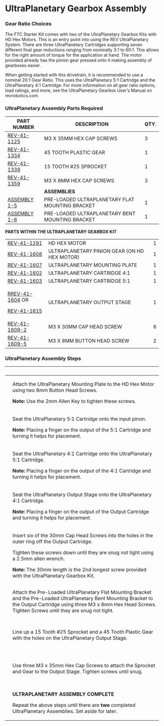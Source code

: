 # UltraPlanetary Gearbox Assembly

### Gear Ratio Choices

The FTC Starter Kit comes with two of the UltraPlanetary Gearbox Kits with HD Hex Motors. This is an entry point into using the REV UltraPlanetary System. There are three UltraPlanetary Cartridges supporting seven different final gear reductions ranging from nominally 3:1 to 60:1. This allows for the right amount of torque for the application at hand. The motor provided already has the pinion gear pressed onto it making assembly of gearboxes easier.

When getting started with this drivetrain, it is recommended to use a nominal 20:1 Gear Ratio. This uses the UltraPlanetary 5:1 Cartridge and the UltraPlanetary 4:1 Cartridge. For more information on all gear ratio options, load ratings, and more, see the UltraPlanetary Gearbox User’s Manual on revrobotics.com.

### UltraPlanetary Assembly Parts Required

| **PART NUMBER**                                         | **DESCRIPTION**                                 | **QTY.** |
| ------------------------------------------------------- | ----------------------------------------------- | -------- |
| [REV-41-1125](https://www.revrobotics.com/rev-41-1125/) | M3 X 35MM HEX CAP SCREWS                        | 3        |
| [REV-41-1334](https://www.revrobotics.com/rev-41-1334/) | 45 TOOTH PLASTIC GEAR                           | 1        |
| [REV-41-1339](https://www.revrobotics.com/rev-41-1339/) | 15 TOOTH #25 SPROCKET                           | 1        |
| [REV-41-1359](https://www.revrobotics.com/rev-41-1359/) | M3 X 8MM HEX CAP SCREWS                         | 3        |
|                                                         | **ASSEMBLIES**                                  |          |
| [ASSEMBLY 1-5](broken-reference)                        | PRE-LOADED ULTRAPLANETARY FLAT MOUNTING BRACKET | 1        |
| [ASSEMBLY 1-6](broken-reference)                        | PRE-LOADED ULTRAPLANETARY BENT MOUNTING BRACKET | 1        |

**PARTS WITHIN THE ULTRAPLANETARY GEARBOX KIT**

|                                                                                                                                                                                                                |                                              |   |
| -------------------------------------------------------------------------------------------------------------------------------------------------------------------------------------------------------------- | -------------------------------------------- | - |
| [REV-41-1291](https://www.revrobotics.com/rev-41-1600/)                                                                                                                                                        | HD HEX MOTOR                                 | 1 |
| [REV-41-1608](https://www.revrobotics.com/rev-41-1608/)                                                                                                                                                        | ULTRAPLANETARY PINION GEAR (ON HD HEX MOTOR) | 1 |
| [REV-41-1607](https://www.revrobotics.com/rev-41-1607/)                                                                                                                                                        | ULTRAPLANETARY MOUNTING PLATE                | 1 |
| [REV-41-1602](https://www.revrobotics.com/rev-41-1602/)                                                                                                                                                        | ULTRAPLANETARY CARTRIDGE 4:1                 | 1 |
| [REV-41-1603](https://www.revrobotics.com/rev-41-1603/)                                                                                                                                                        | ULTRAPLANETARY CARTRIDGE 5:1                 | 1 |
| <p><a href="https://www.revrobotics.com/rev-41-1604/">R</a><a href="https://www.revrobotics.com/rev-41-1604/">REV-41-1604</a> OR </p><p><a href="https://www.revrobotics.com/rev-41-1615/">REV-41-1615</a></p> | ULTRAPLANETARY OUTPUT STAGE                  | 1 |
| [REV-41-1609-2](https://www.revrobotics.com/rev-41-1609/)                                                                                                                                                      | M3 X 30MM CAP HEAD SCREW                     | 6 |
| [REV-41-1609-5](https://www.revrobotics.com/rev-41-1609/)                                                                                                                                                      | M3 X 8MM BUTTON HEAD SCREW                   | 2 |

### UltraPlanetary Assembly Steps

| ​                                                                                                                                                                                                                                                                                                                             | ​                                                                                                                                                                                                                                                                                                                      |
| ----------------------------------------------------------------------------------------------------------------------------------------------------------------------------------------------------------------------------------------------------------------------------------------------------------------------------- | ---------------------------------------------------------------------------------------------------------------------------------------------------------------------------------------------------------------------------------------------------------------------------------------------------------------------- |
| <p>​</p><p><img src="https://2589213514-files.gitbook.io/~/files/v0/b/gitbook-legacy-files/o/assets%2F-M5yw0n8IneF5-9ybLjT%2F-MCSAQTYzOdjYph0Laa1%2F-MCTVKz_kYvMu4RvdOmm%2FUP-2cart_Input%20Mounting%20Screws.svg?alt=media&#x26;token=1d4a5aea-21cf-49aa-8e9d-3434dcb4a620" alt="" data-size="original"></p><p>​</p>         | <p>Attach the UltraPlanetary Mounting Plate to the HD Hex Motor using two 8mm Button Head Screws.</p><p><strong>Note:</strong> Use the 2mm Allen Key to tighten these screws.</p>                                                                                                                                      |
| <p>​</p><p><img src="https://2589213514-files.gitbook.io/~/files/v0/b/gitbook-legacy-files/o/assets%2F-M5yw0n8IneF5-9ybLjT%2F-MENnrOQpKKk1c6QdvJd%2F-METrmbtPN6NOMZgHSwL%2FUP-2cart_1st%20Cartridge%20Placement.svg?alt=media&#x26;token=154ae122-4b25-425a-8517-09730fc2ec2e" alt="" data-size="original"></p><p>​</p>       | <p>Seat the UltraPlanetary 5:1 Cartridge onto the input pinon.</p><p><strong>Note:</strong> Placing a finger on the output of the 5:1 Cartridge and turning it helps for placement.</p>                                                                                                                                |
| <p>​</p><p><img src="https://2589213514-files.gitbook.io/~/files/v0/b/gitbook-legacy-files/o/assets%2F-M5yw0n8IneF5-9ybLjT%2F-MENnrOQpKKk1c6QdvJd%2F-METrphYTwuxXLxA5iNF%2FUP-2cart_2nd%20Cartridge%20Placement.svg?alt=media&#x26;token=c0173967-225d-4155-9966-2d68e35544f1" alt="" data-size="original"></p><p>​</p>       | <p>Seat the UltraPlanetary 4:1 Cartridge onto the UltraPlanetary 5:1 Cartridge.</p><p><strong>Note:</strong> Placing a finger on the output of the 4:1 Cartridge and turning it helps for placement.</p>                                                                                                               |
| <p>​</p><p><img src="https://2589213514-files.gitbook.io/~/files/v0/b/gitbook-legacy-files/o/assets%2F-M5yw0n8IneF5-9ybLjT%2F-MENnrOQpKKk1c6QdvJd%2F-METrtGXipWDtXFhLltF%2FUP-2cart_Output%20Placement.svg?alt=media&#x26;token=6fd80f56-6da9-4bd7-b263-642fd95d2213" alt="" data-size="original"></p><p>​</p>                | <p>Seat the UltraPlanetary Output Stage onto the UltraPlanetary 4:1 Cartridge.</p><p><strong>Note:</strong> Placing a finger on the output of the Output Cartridge and turning it helps for placement.</p>                                                                                                             |
| <p>​</p><p><img src="https://2589213514-files.gitbook.io/~/files/v0/b/gitbook-legacy-files/o/assets%2F-M5yw0n8IneF5-9ybLjT%2F-MENnrOQpKKk1c6QdvJd%2F-METrzim2QgGycGIcMsA%2FUP-2cart_Adding%20Screws.svg?alt=media&#x26;token=e231ee90-7720-426a-bfdb-7488a7365ffc" alt="" data-size="original"></p><p>​</p>                   | <p>Insert six of the 30mm Cap Head Screws into the holes in the outer ring off the Output Cartridge.</p><p>Tighten these screws down until they are snug not tight using a 2.5mm allen wrench.</p><p><strong>Note:</strong> The 30mm length is the 2nd longest screw provided with the UltraPlanetary Gearbox Kit.</p> |
| <p>​</p><p><img src="https://2589213514-files.gitbook.io/~/files/v0/b/gitbook-legacy-files/o/assets%2F-M5yw0n8IneF5-9ybLjT%2F-MIKNsVGc_5g6zjfCBni%2F-MILH0BTNbaFN0AbXtP_%2FACD_MA%20-%20Add%20Bracket.svg?alt=media&#x26;token=d653acf6-8003-4505-9b32-1021fff02e32" alt="" data-size="original"></p><p>​</p>                 | Attach the Pre-Loaded UltraPlanetary Flat Mounting Bracket and the Pre-Loaded UltraPlanetary Bent Mounting Bracket to the Output Cartridge using three M3 x 8mm Hex Head Screws. Tighten Screws until they are snug not tight.                                                                                         |
| <p>​</p><p><img src="https://2589213514-files.gitbook.io/~/files/v0/b/gitbook-legacy-files/o/assets%2F-M5yw0n8IneF5-9ybLjT%2F-MIKNsVGc_5g6zjfCBni%2F-MILLZG_qAS44QLlbkcc%2FAGD-_Gear_Sprocket%20Addition%20to%20motor.svg?alt=media&#x26;token=2239f3df-2d52-4221-a2f7-36bd3ef51da3" alt="" data-size="original"></p><p>​</p> | Line up a 15 Tooth #25 Sprocket and a 45 Tooth Plastic Gear with the holes on the UltraPlanetary Output Stage.                                                                                                                                                                                                         |
| <p>​</p><p><img src="https://2589213514-files.gitbook.io/~/files/v0/b/gitbook-legacy-files/o/assets%2F-M5yw0n8IneF5-9ybLjT%2F-MIKNsVGc_5g6zjfCBni%2F-MILLdg1Bg_ofUbWFvi-%2FAGD-_Add%20Hold%20Screws%20for%20Gear.svg?alt=media&#x26;token=6c60c0e4-b0d5-4060-887b-b484766322f7" alt="" data-size="original"></p><p>​</p>      | Use three M3 x 35mm Hex Cap Screws to attach the Sprocket and Gear to the Output Stage. Tighten screws until snug.                                                                                                                                                                                                     |
| <p>​</p><p><img src="https://2589213514-files.gitbook.io/~/files/v0/b/gitbook-legacy-files/o/assets%2F-M5yw0n8IneF5-9ybLjT%2F-MIKNsVGc_5g6zjfCBni%2F-MILLk-Ojy2_2AFliD6S%2FAGD-_Motor%20Assembly%20Finished.svg?alt=media&#x26;token=085c8d79-d524-4722-9fc2-85441d8791c0" alt="" data-size="original"></p>                   | <p><strong>ULTRAPLANETARY ASSEMBLY COMPLETE</strong></p><p>Repeat the above steps until there are <strong>two</strong> completed UltraPlanetary Assemblies. Set aside for later.</p>                                                                                                                                   |

